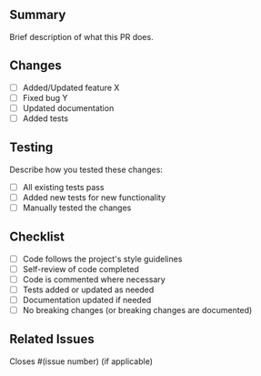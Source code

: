 ## Summary

Brief description of what this PR does.

## Changes

- [ ] Added/Updated feature X
- [ ] Fixed bug Y  
- [ ] Updated documentation
- [ ] Added tests

## Testing

Describe how you tested these changes:
- [ ] All existing tests pass
- [ ] Added new tests for new functionality
- [ ] Manually tested the changes

## Checklist

- [ ] Code follows the project's style guidelines
- [ ] Self-review of code completed
- [ ] Code is commented where necessary
- [ ] Tests added or updated as needed
- [ ] Documentation updated if needed
- [ ] No breaking changes (or breaking changes are documented)

## Related Issues

Closes #(issue number) (if applicable)